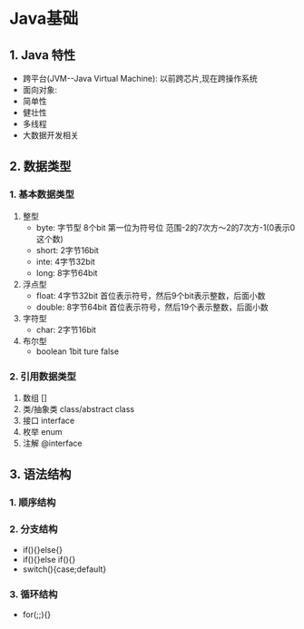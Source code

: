 # Java基础



## 1. Java 特性

- 跨平台(JVM--Java Virtual Machine): 以前跨芯片,现在跨操作系统
- 面向对象: 
- 简单性
- 健壮性
- 多线程
- 大数据开发相关

## 2. 数据类型

### 1. 基本数据类型

1. 整型
   - byte: 字节型 8个bit 第一位为符号位 范围-2的7次方～2的7次方-1(0表示0这个数)
   - short: 2字节16bit
   - inte: 4字节32bit
   - long: 8字节64bit
2. 浮点型
   - float: 4字节32bit 首位表示符号，然后9个bit表示整数，后面小数
   - double: 8字节64bit 首位表示符号，然后19个表示整数，后面小数
3. 字符型
   - char: 2字节16bit
4. 布尔型
   - boolean 1bit ture false

### 2. 引用数据类型

1. 数组 []
2. 类/抽象类 class/abstract class
3. 接口 interface
4. 枚举 enum
5. 注解 @interface

## 3. 语法结构

### 1. 顺序结构

### 2. 分支结构

- if(){}else{}
- if(){}else if(){}
- switch(){case;default}

### 3. 循环结构

- for(;;){}

  